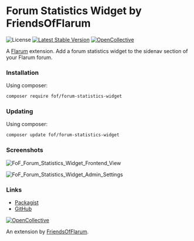 # Forum Statistics Widget by FriendsOfFlarum

![License](https://img.shields.io/badge/license-MIT-blue.svg) [![Latest Stable Version](https://img.shields.io/packagist/v/fof/forum-statistics-widget.svg)](https://packagist.org/packages/fof/forum-statistics-widget) [![OpenCollective](https://img.shields.io/badge/opencollective-fof-blue.svg)](https://opencollective.com/fof/donate)

A [Flarum](http://flarum.org) extension. Add a forum statistics widget to the sidenav section of your Flarum forum.

### Installation

Using composer:

```sh
composer require fof/forum-statistics-widget
```

### Updating
Using composer:

```sh
composer update fof/forum-statistics-widget
```

### Screenshots
![FoF_Forum_Statistics_Widget_Frontend_View](https://user-images.githubusercontent.com/2059356/111257989-7a938480-85f2-11eb-819d-30b4caa15df4.png)

![FoF_Forum_Statistics_Widget_Admin_Settings](https://user-images.githubusercontent.com/2059356/111917897-ad0d0980-8a58-11eb-82f5-8cb736af6d7c.png)

### Links

- [Packagist](https://packagist.org/packages/fof/forum-statistics-widget)
- [GitHub](https://github.com/FriendsOfFlarum/forum-statistics-widget)

[![OpenCollective](https://img.shields.io/badge/donate-friendsofflarum-44AEE5?style=for-the-badge&logo=open-collective)](https://opencollective.com/fof/donate)

An extension by [FriendsOfFlarum](https://github.com/FriendsOfFlarum).
